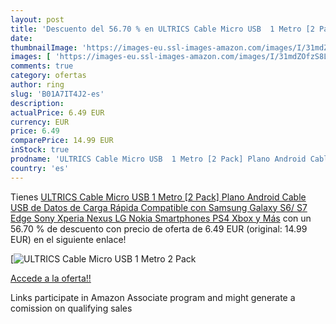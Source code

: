 ```yaml
---
layout: post
title: 'Descuento del 56.70 % en ULTRICS Cable Micro USB  1 Metro [2 Pack'
date: 
thumbnailImage: 'https://images-eu.ssl-images-amazon.com/images/I/31mdZOfzS8L._SL200_.jpg'
images: [ 'https://images-eu.ssl-images-amazon.com/images/I/31mdZOfzS8L._SL200_.jpg' ]
comments: true
category: ofertas
author: ring
slug: 'B01A7IT4J2-es'
description:
actualPrice: 6.49 EUR
currency: EUR
price: 6.49
comparePrice: 14.99 EUR
inStock: true
prodname: 'ULTRICS Cable Micro USB  1 Metro [2 Pack] Plano Android Cable USB de Datos de Carga Rápida Compatible con Samsung Galaxy S6/ S7 Edge  Sony Xperia  Nexus  LG  Nokia Smartphones  PS4  Xbox y Más'
country: 'es'
---
```


Tienes [ULTRICS Cable Micro USB  1 Metro [2 Pack] Plano Android Cable USB de Datos de Carga Rápida Compatible con Samsung Galaxy S6/ S7 Edge  Sony Xperia  Nexus  LG  Nokia Smartphones  PS4  Xbox y Más](https://www.amazon.es/dp/B01A7IT4J2/?tag=tolees-21) con un 56.70 % de descuento con precio de oferta de 6.49 EUR (original: 14.99 EUR) en el siguiente enlace!

[![ULTRICS Cable Micro USB  1 Metro [2 Pack](https://images-eu.ssl-images-amazon.com/images/I/31mdZOfzS8L._SL200_.jpg)](https://www.amazon.es/dp/B01A7IT4J2/?tag=tolees-21)

[Accede a la oferta!!](https://www.amazon.es/dp/B01A7IT4J2/?tag=tolees-21)

Links participate in Amazon Associate program and might generate a comission on qualifying sales


